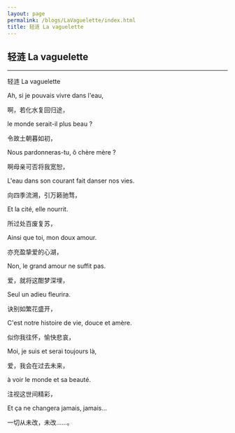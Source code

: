 ```yaml
---
layout: page
permalink: /blogs/LaVaguelette/index.html
title: 轻涟 La vaguelette
---
```


## 轻涟 La vaguelette

-------------------------------------------------------------------------

轻涟 La vaguelette



Ah, si je pouvais vivre dans l'eau,

啊，若化水复回归途，

le monde serait-il plus beau ?

令故土朝暮如初，

Nous pardonneras-tu, ô chère mère ?

啊母亲可否将我宽恕，

L'eau dans son courant fait danser nos vies.

向四季流溯，引万籁驰骛，

Et la cité, elle nourrit.

所过处百废复苏，

Ainsi que toi, mon doux amour.

亦充盈挚爱的心湖，

Non, le grand amour ne suffit pas.

爱，就将这酣梦深埋，

Seul un adieu fleurira.

诀别如繁花盛开，

C'est notre histoire de vie, douce et amère.

似你我往怀，愉快悲哀，

Moi, je suis et serai toujours là,

爱，我会在过去未来，

à voir le monde et sa beauté.

注视这世间精彩，

Et ça ne changera jamais, jamais...

一切从未改，未改……。